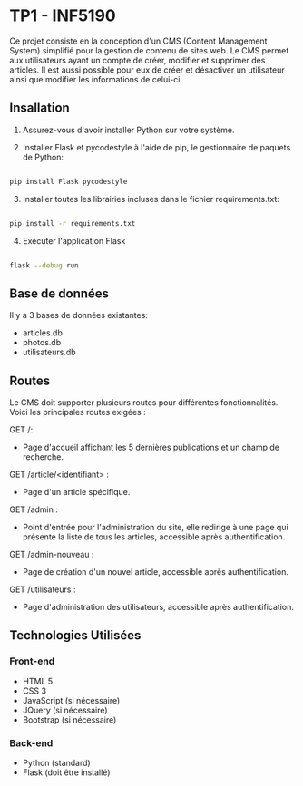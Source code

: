 <h1>TP1 - INF5190</h1>
<p>Ce projet consiste en la conception d'un CMS (Content Management System) simplifié pour la gestion de contenu de sites web. 
  Le CMS permet aux utilisateurs ayant un compte de créer, modifier et supprimer des articles. Il est aussi possible pour eux de créer et désactiver un utilisateur ainsi que modifier les informations de celui-ci</p>

<h2>Insallation</h2>

1. Assurez-vous d'avoir installer Python sur votre système.

2. Installer Flask et pycodestyle à l'aide de pip, le gestionnaire de paquets de Python:

```bash

pip install Flask pycodestyle

```

3. Installer toutes les librairies incluses dans le fichier requirements.txt:
   
```bash

pip install -r requirements.txt

```

4. Exécuter l'application Flask

```bash

flask --debug run

```

<h2>Base de données</h2>
Il y a 3 bases de données existantes:

  - articles.db
  - photos.db
  - utilisateurs.db

<h2>Routes</h2>
Le CMS doit supporter plusieurs routes pour différentes fonctionnalités. Voici les principales routes exigées :

GET /: 
  - Page d'accueil affichant les 5 dernières publications et un champ de recherche.

GET /article/&lt;identifiant&gt; : 
  - Page d'un article spécifique.

GET /admin : 
  - Point d'entrée pour l'administration du site, elle redirige à une page qui présente la liste de tous les articles, accessible après authentification.

GET /admin-nouveau : 
  - Page de création d'un nouvel article, accessible après authentification.

GET /utilisateurs : 
  - Page d'administration des utilisateurs, accessible après authentification.

<h2>Technologies Utilisées</h2>

<h3>Front-end</h3>

  - HTML 5
  - CSS 3
  - JavaScript (si nécessaire)
  - JQuery (si nécessaire)
  - Bootstrap (si nécessaire)

<h3>Back-end</h3>

  - Python (standard)
  - Flask (doit être installé)



